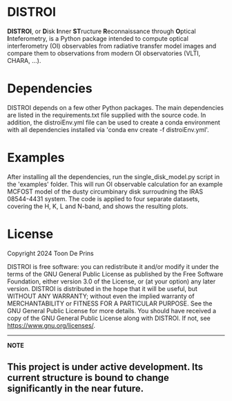 # DISTROI

**DISTROI**, or **D**isk **I**nner **ST**ructure **R**econnaissance through **O**ptical **I**nteferometry, is a Python 
package intended to compute optical interferometry (OI) observables  from radiative transfer model images and compare 
them to observations from modern OI observatories (VLTI, CHARA, ...).

# Dependencies

DISTROI depends on a few other Python packages. The main dependencies are listed in the requirements.txt file supplied 
with the source code. In addition,  the distroiEnv.yml file can be used to create a conda environment with all 
dependencies installed via 'conda env create -f distroiEnv.yml'.

# Examples

After installing all the dependencies, run the single_disk_model.py script in the 'examples' folder. This will
run OI observable calculation for an example MCFOST model of the dusty circumbinary disk surroudning the IRAS 08544-4431
system. The code is applied to four separate datasets, covering the H, K, L and N-band, and shows the resulting plots.

# License

Copyright 2024 Toon De Prins

DISTROI is free software: you can redistribute it and/or modify  it under the terms of the GNU General Public License 
as published by  the Free Software Foundation, either version 3.0 of the License, or (at your option) any later version.
DISTROI is distributed in the hope that it will be useful, but WITHOUT ANY WARRANTY; without even the implied warranty 
of  MERCHANTABILITY or FITNESS FOR A PARTICULAR PURPOSE. See the  GNU General Public License for more details. 
You should have received a copy of the GNU General Public License along with DISTROI. If not, see 
<https://www.gnu.org/licenses/>.

---
**NOTE**

This project is under active development. Its current structure is bound to change significantly in the near future.
---
